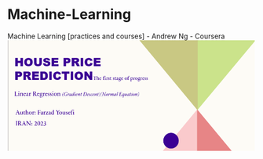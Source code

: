 # Machine-Learning
Machine Learning [practices and courses] - Andrew Ng - Coursera
![header](./images/header.png)
